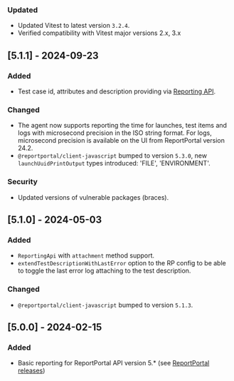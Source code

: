 ### Updated
- Updated Vitest to latest version `3.2.4`.
- Verified compatibility with Vitest major versions 2.x, 3.x

## [5.1.1] - 2024-09-23
### Added
- Test case id, attributes and description providing via [Reporting API](./README.md#reporting-api-methods).
### Changed
- The agent now supports reporting the time for launches, test items and logs with microsecond precision in the ISO string format.
For logs, microsecond precision is available on the UI from ReportPortal version 24.2.
- `@reportportal/client-javascript` bumped to version `5.3.0`, new `launchUuidPrintOutput` types introduced: 'FILE', 'ENVIRONMENT'.
### Security
- Updated versions of vulnerable packages (braces).

## [5.1.0] - 2024-05-03
### Added
- `ReportingApi` with `attachment` method support.
- `extendTestDescriptionWithLastError` option to the RP config to be able to toggle the last error log attaching to the test description.
### Changed
- `@reportportal/client-javascript` bumped to version `5.1.3`.

## [5.0.0] - 2024-02-15
### Added
- Basic reporting for ReportPortal API version 5.* (see [ReportPortal releases](https://github.com/reportportal/reportportal/releases))
